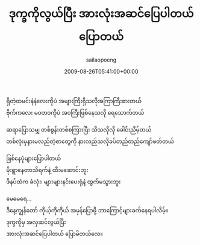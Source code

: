 ﻿---
_last_editor_used_jetpack: block-editor
_publicize_job_id: "59370240014"
_wp_old_date: "2021-06-09"
author: sailaopoeng
categories:
  - poems
date: "2009-08-26T05:41:00+00:00"
parent_post_id: null
post_id: "161"
timeline_notification: "1623196488"
title: ဒုက္ခကိုလွယ်ပြီး အားလုံးအဆင်ပြေပါတယ်ပြောတယ်
url: /2009/08/26/ဒုက္ခကိုလွယ်ပြီး-အားလုံ/

---
ရှိတဲ့ထမင်းနဲနဲလေးကိုပဲ အများကြီးရှိသလိုအကြာကြီးစားတယ်  
ဗိုက်ကလေး မဝတ၀ကိုပဲ အဝကြီးဖြစ်နေသလို ရေသောက်တယ်

ဆရာပြောသမျှ တစ်စွန်းတစ်စကြားပြီး သိသလိုလို ခေါင်းညိမ့်တယ်  
တစ်လုံးမှနားမလည်တဲ့စာတွေကို နားလည်သလိုခပ်တည်တည်ကျော်ဖတ်တယ်

ဖြစ်နေပုံများပြောပါတယ်  
မိုးရွာနေတာသိရက်နဲ့ ထီးမဆောင်းဘူး  
ဖိနပ်ထဲက ခဲလုံး၊ များများနင်းပေးရုံနဲ့ ထွက်မသွားဘူး

မေမေရေ…  
ဒီနေ့ကျွန်တော် ကိုယ့်ကိုကိုယ် အမှန်ပြောဖို့ ဘာကြောင့်များခက်နေရပါလိမ့်။  
ဒုက္ခကိုမှ အလှဆင်လွယ်ပြီး  
အားလုံးအဆင်ပြေပါတယ် ပြောမိတယ်လေ။
